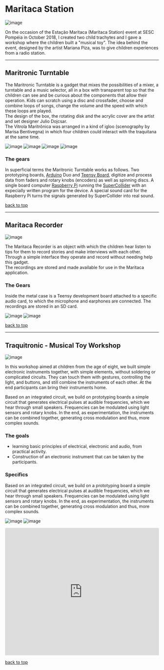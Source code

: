 # Maritaca Station

![image](./images/vm-00.jpg)

On the occasion of the Estação Maritaca (Maritaca Station) event at SESC Pompéia in October 2018, I created two child trachytes and I gave a workshop where the children built a "musical toy". The idea behind the event, designed by the artist Mariana Piza, was to give children experiences from a radio station.

---

## Maritronic Turntable

The Maritronic Turntable is a gadget that mixes the possibilities of a mixer, a turntable and a music selector, all in a box with transparent top so that the children can see and be curious about the components that allow their operation.
Kids can scratch using a disc and crossfader, choose and combine loops of songs, change the volume and the speed with which these loops are played.  
The design of the box, the rotating disk and the acrylic cover are the artist and set designer Julio Dojcsar.  
The Vitrola Maritrônica was arranged in a kind of igloo (scenography by Marisa Bentivegna) in which four children could interact with the traquitana at the same time.

![image](./images/vm-01.jpg)
![image](./images/vm-02.jpeg)
![image](./images/vm-04.jpeg)
![image](./images/vm-05.jpg)

### The gears

In superficial terms the Maritronic Turntable works as follows.
Two prototyping boards, [Arduino](https://www.arduino.cc/) Duo and [Teensy Board](https://www.pjrc.com/teensy/), digitize and process data from faders and rotary knobs (encoders) as well as spinning discs.
A single board computer [Raspberry Pi](https://www.raspberrypi.org/) running the [SuperCollider](https://supercollider.github.io/ "audio server, IDE and programming language for sound synthesis and algorithmic composition") with an expecially written program for the device.
A special sound card for the Raspberry Pi turns the signals generated by SuperCollider into real sound.

[back to top](#maritaca-station)

---

## Maritaca Recorder

![image](./images/mr-00.jpg)

The Maritaca Recorder is an object with which the children hear listen to tips for them to record stories and make interviews with each other. Through a simple interface they operate and record without needing help this gadget.  
The recordings are stored and made available for use in the Maritaca application.

### The Gears

Inside the metal case is a Teensy development board attached to a specific audio card, to which the microphone and earphones are connected. The recordings are stored in an SD card.

![image](./images/mr-01.jpeg)
![image](./images/mr-02.jpg)

[back to top](#maritaca-station)

---

## Traquitronic - Musical Toy Workshop

![image](./images/mw-00.jpg)

In this workshop aimed at children from the age of eight, we built simple electronic instruments together, with simple elements, without soldering or complicated circuits. They can touch them with gestures, controlling the light, and buttons, and still combine the instruments of each other.
At the end participants can bring their instruments home.

Based on an integrated circuit, we build on prototyping boards a simple circuit that generates electrical pulses at audible frequencies, which we hear through small speakers. Frequencies can be modulated using light sensors and rotary knobs.
In the end, as experimentation, the instruments can be combined together, generating cross modulation and thus, more complex sounds.

### The goals

* learning basic principles of electrical, electronic and audio, from practical activity.
* Construction of an electronic instrument that can be taken by the participants.

### Specifics

Based on an integrated circuit, we build on a prototyping board a simple circuit that generates electrical pulses at audible frequencies, which we hear through small speakers. Frequencies can be modulated using light sensors and rotary knobs.
In the end, as experimentation, the instruments can be combined together, generating cross modulation and thus, more complex sounds.

![image](./images/mw-01.jpg)
![image](./images/mw-03.jpg)

<iframe style="width:100%;height:416px;" src="https://www.youtube.com/embed/px9Je3Rxayc?rel=0&amp;showinfo=0" frameborder="0" allow="accelerometer; autoplay; encrypted-media; gyroscope; picture-in-picture" allowfullscreen></iframe>

[back to top](#maritaca-station)
